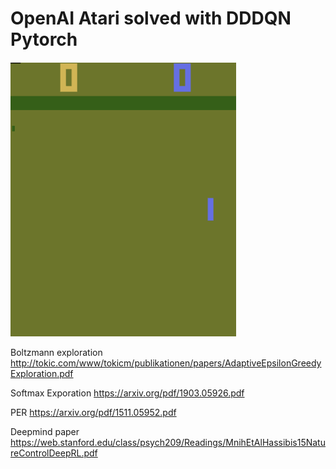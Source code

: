 # OpenAI Atari solved with DDDQN Pytorch


![](gifs/Episode_0.gif)

Boltzmann exploration
http://tokic.com/www/tokicm/publikationen/papers/AdaptiveEpsilonGreedyExploration.pdf

Softmax Exporation
https://arxiv.org/pdf/1903.05926.pdf

PER
https://arxiv.org/pdf/1511.05952.pdf

Deepmind paper
https://web.stanford.edu/class/psych209/Readings/MnihEtAlHassibis15NatureControlDeepRL.pdf
